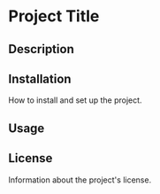 # Project Title

## Description

## Installation
How to install and set up the project.

## Usage

## License
Information about the project's license.
